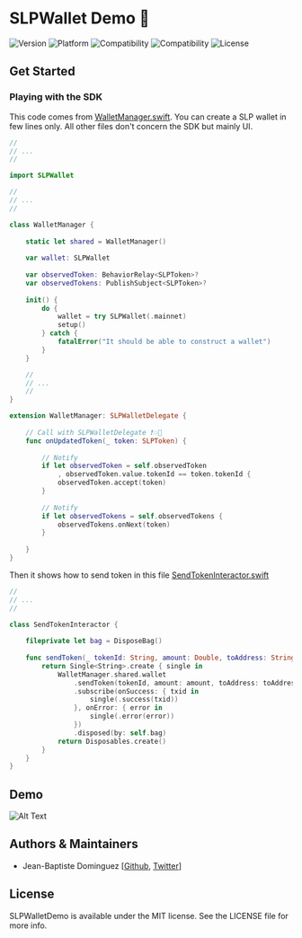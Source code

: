 # SLPWallet Demo :snake:

![Version](https://img.shields.io/badge/version-v0.4.0-blue.svg)
![Platform](https://img.shields.io/badge/platform-ios-black.svg) 
![Compatibility](https://img.shields.io/badge/iOS-+10.0-orange.svg) 
![Compatibility](https://img.shields.io/badge/Swift-4.0-orange.svg) 
![License](https://img.shields.io/badge/License-MIT-black.svg) 

## Get Started

### Playing with the SDK

This code comes from [WalletManager.swift](SLPWalletDemo/Common/Manager/WalletManager.swift). You can create a SLP wallet in few lines only. All other files don't concern the SDK but mainly UI.

```swift
//
// ...
//

import SLPWallet

//
// ...
//

class WalletManager {
    
    static let shared = WalletManager()
    
    var wallet: SLPWallet
    
    var observedToken: BehaviorRelay<SLPToken>?
    var observedTokens: PublishSubject<SLPToken>?
    
    init() {
        do {
            wallet = try SLPWallet(.mainnet)
            setup()
        } catch {
            fatalError("It should be able to construct a wallet")
        }
    }

    //
    // ... 
    //
}

extension WalletManager: SLPWalletDelegate {
    
    // Call with SLPWalletDelegate ❗️💥🚀
    func onUpdatedToken(_ token: SLPToken) {
        
        // Notify
        if let observedToken = self.observedToken
            , observedToken.value.tokenId == token.tokenId {
            observedToken.accept(token)
        }
        
        // Notify
        if let observedTokens = self.observedTokens {
            observedTokens.onNext(token)
        }
        
    }
}

```

Then it shows how to send token in this file [SendTokenInteractor.swift](SLPWalletDemo/Common/Interactor/SendTokenInteractor.swift) 
```Swift
//
// ...
//

class SendTokenInteractor {
    
    fileprivate let bag = DisposeBag()
    
    func sendToken(_ tokenId: String, amount: Double, toAddress: String) -> Single<String> {
        return Single<String>.create { single in
            WalletManager.shared.wallet
                .sendToken(tokenId, amount: amount, toAddress: toAddress) // That's it 💥🚀
                .subscribe(onSuccess: { txid in
                    single(.success(txid))
                }, onError: { error in
                    single(.error(error))
                })
                .disposed(by: self.bag)
            return Disposables.create()
        }
    }
}

```

## Demo

![Alt Text](demo-app.gif)

## Authors & Maintainers
- Jean-Baptiste Dominguez [[Github](https://github.com/jbdtky), [Twitter](https://twitter.com/jbdtky)]

## License

SLPWalletDemo is available under the MIT license. See the LICENSE file for more info.
